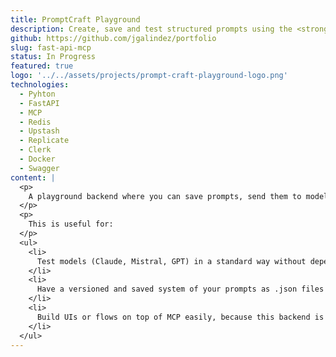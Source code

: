 ```yaml
---
title: PromptCraft Playground
description: Create, save and test structured prompts using the <strong>MCP protocol</strong>, against compatible <strong>LLM servers</strong>.
github: https://github.com/jgalindez/portfolio
slug: fast-api-mcp
status: In Progress
featured: true
logo: '../../assets/projects/prompt-craft-playground-logo.png'
technologies:
  - Pyhton
  - FastAPI
  - MCP
  - Redis
  - Upstash
  - Replicate
  - Clerk
  - Docker
  - Swagger
content: |
  <p>
    A playground backend where you can save prompts, send them to models via MCP, and receive responses, using a universal protocol.
  </p>
  <p>
    This is useful for:
  </p>
  <ul>
    <li>
      Test models (Claude, Mistral, GPT) in a standard way without depending on each SDK.
    </li>
    <li>
      Have a versioned and saved system of your prompts as .json files ready to share, test, send.
    </li>
    <li>
      Build UIs or flows on top of MCP easily, because this backend is flexible and dockerizable.
    </li>
  </ul>
---
```

